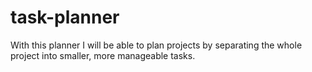 # task-planner
With this planner I will be able to plan projects by separating the whole project into smaller, more manageable tasks.
